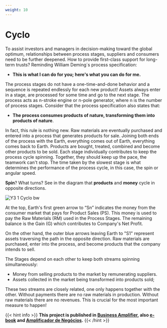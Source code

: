 ```yaml
---
weight: 10
---
```


# Cyclo

To assist investors and managers in decision-making toward the global optimum, relationships between process stages, suppliers and consumers need to be further deepened. How to provide first-class support for long-term trusts? Reminding William Deming´s process specification:

- **This is what I can do for you; here's what you can do for me.**

The process stages do not have a one-time-and-done behavior and a sequence is repeated endlessly for each new product! Assets always enter in a stage, are processed for some time and go to the next stage. The process acts as n-stroke engine or n-pole generator, where n is the number of process stages. Consider that the process specification also states that:

- **The process consumes products of nature, transforming them into products of nature**.

In fact, this rule is nothing new. Raw materials are eventually purchased and entered into a process that generates products for sale. Joining both
ends of the process with the Earth, everything comes out of Earth, everything comes back to Earth. Products are bought, treated, combined and become other products to be sold. Each stage individually contributes to keep the process cycle spinning. Together, they  should keep up the pace, the teamwork can't stop. The time taken by the slowest stage is what determines the performance of the process cycle, in this case, the spin or angular speed.

**Spin**? What turns? See in the diagram that **products** and **money** cycle in opposite directions.

![Y3 1 Cyclo bw](https://user-images.githubusercontent.com/86032/79046804-5dd41d00-7be9-11ea-9239-780095caaffb.png)

At the top, Earth's first green arrow to “Sn” indicates the money from the consumer market that pays for Product Sales (PS). This money is used to pay the Raw Materials (RM) used in the Process Stages. The remaining balance is the Gain (G) which contributes to Company's Net Profit.

On the other hand, the outer blue arrows leaving Earth to "S1" represent assets traversing the path in the opposite direction. Raw materials are purchased, enter into the process, and become products that the company intends to sell.

The Stages depend on each other to keep both streams spinning simultaneously:

- Money from selling products to the market by remunerating suppliers.
- Assets collected in the market being transformed into products sold;

These two streams are closely related, one only happens together with the other. Without payments there are no raw materials in production. Without raw materials there are no revenues. This is crucial for the most important measure to happen!

{{< hint info >}}
**This project is published in [Business Amplifier](https://www.amazon.com/Business-Amplifier-M-Sc-Motta-Lopes/dp/B083XGK14Q), also [e-book](https://www.amazon.com/Business-Amplifier-Jose-Motta-Lopes-ebook-dp-B086L6V6QY/dp/B086L6V6QY/) and [Amplificador de Negócios](https://www.amazon.com/M-Sc-Jose-Motta-Lopes/dp/8592301009).**
{{< /hint >}}
